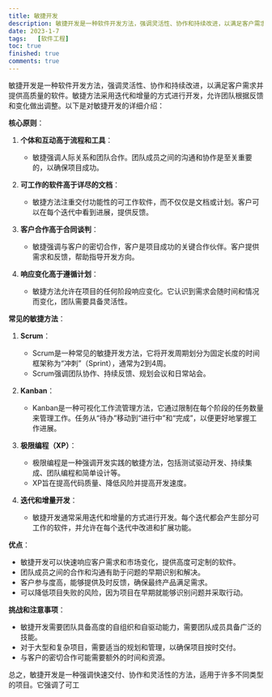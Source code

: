 ```yaml
---
title: 敏捷开发
description: 敏捷开发是一种软件开发方法，强调灵活性、协作和持续改进，以满足客户需求并提供高质量的软件。敏捷方法采用迭代和增量的方式进行开发，允许团队根据反馈和变化做出调整。
date: 2023-1-7
tags:	[软件工程]
toc: true
finished: true
comments: true
---
```


敏捷开发是一种软件开发方法，强调灵活性、协作和持续改进，以满足客户需求并提供高质量的软件。敏捷方法采用迭代和增量的方式进行开发，允许团队根据反馈和变化做出调整。以下是对敏捷开发的详细介绍：

**核心原则**：

1. **个体和互动高于流程和工具**：
   - 敏捷强调人际关系和团队合作。团队成员之间的沟通和协作是至关重要的，以确保项目成功。

2. **可工作的软件高于详尽的文档**：
   - 敏捷方法注重交付功能性的可工作软件，而不仅仅是文档或计划。客户可以在每个迭代中看到进展，提供反馈。

3. **客户合作高于合同谈判**：
   - 敏捷强调与客户的密切合作，客户是项目成功的关键合作伙伴。客户提供需求和反馈，帮助指导开发方向。

4. **响应变化高于遵循计划**：
   - 敏捷方法允许在项目的任何阶段响应变化。它认识到需求会随时间和情况而变化，团队需要具备灵活性。

**常见的敏捷方法**：

1. **Scrum**：
   - Scrum是一种常见的敏捷开发方法，它将开发周期划分为固定长度的时间框架称为“冲刺”（Sprint），通常为2到4周。
   - Scrum强调团队协作、持续反馈、规划会议和日常站会。

2. **Kanban**：
   - Kanban是一种可视化工作流管理方法，它通过限制在每个阶段的任务数量来管理工作。任务从“待办”移动到“进行中”和“完成”，以便更好地掌握工作进展。

3. **极限编程（XP）**：
   - 极限编程是一种强调开发实践的敏捷方法，包括测试驱动开发、持续集成、团队编程和简单设计等。
   - XP旨在提高代码质量、降低风险并提高开发速度。

4. **迭代和增量开发**：
   - 敏捷开发通常采用迭代和增量的方式进行开发。每个迭代都会产生部分可工作的软件，并允许在每个迭代中改进和扩展功能。

**优点**：

- 敏捷开发可以快速响应客户需求和市场变化，提供高度可定制的软件。
- 团队成员之间的合作和沟通有助于问题的早期识别和解决。
- 客户参与度高，能够提供及时反馈，确保最终产品满足需求。
- 可以降低项目失败的风险，因为项目在早期就能够识别问题并采取行动。

**挑战和注意事项**：

- 敏捷开发需要团队具备高度的自组织和自驱动能力，需要团队成员具备广泛的技能。
- 对于大型和复杂项目，需要适当的规划和管理，以确保项目按时交付。
- 与客户的密切合作可能需要额外的时间和资源。

总之，敏捷开发是一种强调快速交付、协作和灵活性的方法，适用于许多不同类型的项目。它强调了可工